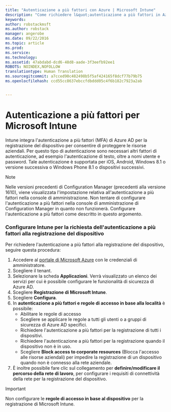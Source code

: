 ```yaml
---
title: "Autenticazione a più fattori con Azure | Microsoft Intune"
description: "Come richiedere l&quot;autenticazione a più fattori in Azure AD per la registrazione del dispositivo."
keywords: 
author: robstackmsft
ms.author: robstack
manager: angerobe
ms.date: 09/22/2016
ms.topic: article
ms.prod: 
ms.service: 
ms.technology: 
ms.assetid: 47abdabd-dcd6-48d8-aade-3f3eefb92ee1
ROBOTS: NOINDEX,NOFOLLOW
translationtype: Human Translation
ms.sourcegitcommit: a7cced90c482498b5f5af424165f8dcf77b79b75
ms.openlocfilehash: ccd55cc8637ebccfdbddd05c4f6b182c7923a2ab


---
```


# <a name="multifactor-authentication-for-microsoft-intune"></a>Autenticazione a più fattori per Microsoft Intune

Intune integra l'autenticazione a più fattori (MFA) di Azure AD per la registrazione del dispositivo per consentire di proteggere le risorse aziendali. Per questo tipo di autenticazione sono necessari altri fattori di autenticazione, ad esempio l'autenticazione di testo, oltre a nomi utente e password. Tale autenticazione è supportata per iOS, Android, Windows 8.1 o versione successiva o Windows Phone 8.1 o dispositivi successivi.

> [!NOTE]
>
> Nelle versioni precedenti di Configuration Manager (precedenti alla versione 1610), viene visualizzata l'impostazione relativa all'autenticazione a più fattori nella console di amministrazione. Non tentare di configurare l'autenticazione a più fattori nella console di amministrazione di Configuration Manager in quanto non funzionerà. Configurare l'autenticazione a più fattori come descritto in questo argomento.

### <a name="configuring-intune-to-require-multifactor-authentication-at-device-enrollment"></a>Configurare Intune per la richiesta dell'autenticazione a più fattori alla registrazione del dispositivo
Per richiedere l'autenticazione a più fattori alla registrazione del dispositivo, seguire questa procedura:

1. Accedere al [portale di Microsoft Azure](https://manage.windowsazure.com) con le credenziali di amministratore.
2. Scegliere il tenant.
2. Selezionare la scheda **Applicazioni**. Verrà visualizzato un elenco dei servizi per cui è possibile configurare le funzionalità di sicurezza di Azure AD.
3. Scegliere **Registrazione di Microsoft Intune**.
4. Scegliere **Configura**. 
5. In **autenticazione a più fattori e regole di accesso in base alla località** è possibile:
    -  Abilitare le regole di accesso
    -  Scegliere se applicare le regole a tutti gli utenti o a gruppi di sicurezza di Azure AD specifici.
    -  Richiedere l'autenticazione a più fattori per la registrazione di tutti i dispositivi.
    -  Richiedere l'autenticazione a più fattori per la registrazione quando il dispositivo non è in uso.
    -  Scegliere **Block access to corporate resources** (Blocca l'accesso alle risorse aziendali) per impedire la registrazione di un dispositivo quando non è connesso alla rete aziendale. 
4. È inoltre possibile fare clic sul collegamento per **definire/modificare il percorso della rete di lavoro**, per configurare i requisiti di connettività della rete per la registrazione del dispositivo.

> [!IMPORTANT]
> 
> Non configurare le **regole di accesso in base al dispositivo** per la registrazione di Microsoft Intune.



<!--HONumber=Sep16_HO4-->



